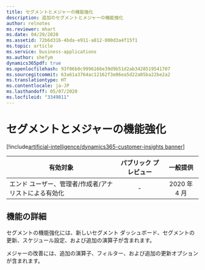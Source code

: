 ```yaml
---
title: セグメントとメジャーの機能強化
description: 追加のセグメントとメジャーの機能強化
author: relnotes
ms.reviewer: mhart
ms.date: 04/29/2020
ms.assetid: 72b6d316-4bda-e911-a812-000d3a4f15f1
ms.topic: article
ms.service: business-applications
ms.author: shefym
dynamics365pdf: true
ms.openlocfilehash: 93f06b0c9996166e39d9b51d2ab3428519541707
ms.sourcegitcommit: 63a61a3764ac12162f3e06ea5d22a05ba22be2a2
ms.translationtype: HT
ms.contentlocale: ja-JP
ms.lasthandoff: 05/07/2020
ms.locfileid: "3349811"
---
```

# <a name="enhancements-to-segments-and-measures"></a>セグメントとメジャーの機能強化
[!include[artificial-intelligence/dynamics365-customer-insights banner](../includes/artificial-intelligence/dynamics365-customer-insights.md)]

| 有効対象    |  パブリック プレビュー | 一般提供 | 
| ---------- | :----------: |:----------: |
|エンド ユーザー、管理者/作成者/アナリストによる有効化|-| 2020 年 4 月|






## <a name="feature-details"></a>機能の詳細
<!--feature detail start -->
セグメントの機能強化には、新しいセグメント ダッシュボード、セグメントの更新、スケジュール設定、および追加の演算子が含まれます。 

メジャーの改善には、追加の演算子、フィルター、および追加の更新オプションが含まれます。
<!--feature detail end -->









